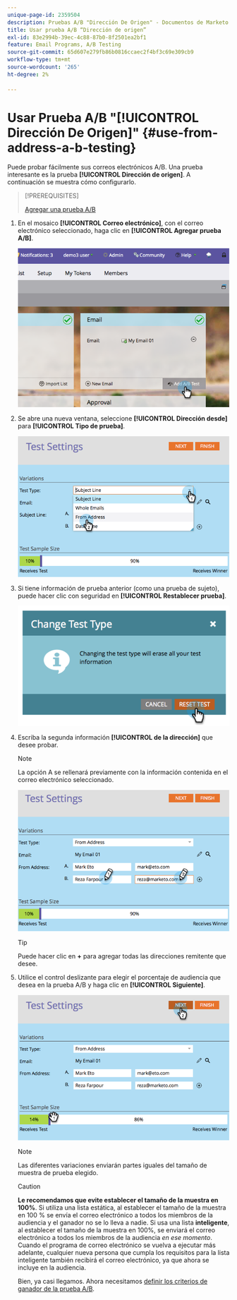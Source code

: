 ```yaml
---
unique-page-id: 2359504
description: Pruebas A/B "Dirección De Origen" - Documentos de Marketo - Documentación del producto
title: Usar prueba A/B “Dirección de origen”
exl-id: 83e2994b-39ec-4c88-87b0-8f2501ea2bf1
feature: Email Programs, A/B Testing
source-git-commit: 65d607e279fb86b0816ccaec2f4bf3c69e309cb9
workflow-type: tm+mt
source-wordcount: '265'
ht-degree: 2%

---
```


# Usar Prueba A/B &quot;[!UICONTROL Dirección De Origen]&quot; {#use-from-address-a-b-testing}

Puede probar fácilmente sus correos electrónicos A/B. Una prueba interesante es la prueba **[!UICONTROL Dirección de origen]**. A continuación se muestra cómo configurarlo.

>[!PREREQUISITES]
>
>[Agregar una prueba A/B](/help/marketo/product-docs/email-marketing/email-programs/email-program-actions/email-test-a-b-test/add-an-a-b-test.md)

1. En el mosaico **[!UICONTROL Correo electrónico]**, con el correo electrónico seleccionado, haga clic en **[!UICONTROL Agregar prueba A/B]**.

   ![](assets/image2014-9-12-15-3a32-3a8.png)

1. Se abre una nueva ventana, seleccione **[!UICONTROL Dirección desde]** para **[!UICONTROL Tipo de prueba]**.

   ![](assets/image2014-9-12-15-3a32-3a22.png)

1. Si tiene información de prueba anterior (como una prueba de sujeto), puede hacer clic con seguridad en **[!UICONTROL Restablecer prueba]**.

   ![](assets/image2014-9-12-15-3a32-3a28.png)

1. Escriba la segunda información **[!UICONTROL de la dirección]** que desee probar.

   >[!NOTE]
   >
   >La opción A se rellenará previamente con la información contenida en el correo electrónico seleccionado.

   ![](assets/image2014-9-12-15-3a32-3a34.png)

   >[!TIP]
   >
   >Puede hacer clic en **+** para agregar todas las direcciones remitente que desee.

1. Utilice el control deslizante para elegir el porcentaje de audiencia que desea en la prueba A/B y haga clic en **[!UICONTROL Siguiente]**.

   ![](assets/image2014-9-12-15-3a33-3a41.png)

   >[!NOTE]
   >
   >Las diferentes variaciones enviarán partes iguales del tamaño de muestra de prueba elegido.

   >[!CAUTION]
   >
   >**Le recomendamos que evite establecer el tamaño de la muestra en 100%**. Si utiliza una lista estática, al establecer el tamaño de la muestra en 100 % se envía el correo electrónico a todos los miembros de la audiencia y el ganador no se lo lleva a nadie. Si usa una lista **inteligente**, al establecer el tamaño de la muestra en 100%, se enviará el correo electrónico a todos los miembros de la audiencia _en ese momento_. Cuando el programa de correo electrónico se vuelva a ejecutar más adelante, cualquier nueva persona que cumpla los requisitos para la lista inteligente también recibirá el correo electrónico, ya que ahora se incluye en la audiencia.

   Bien, ya casi llegamos. Ahora necesitamos [definir los criterios de ganador de la prueba A/B](/help/marketo/product-docs/email-marketing/email-programs/email-program-actions/email-test-a-b-test/define-the-a-b-test-winner-criteria.md).
